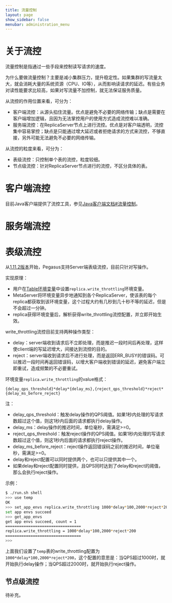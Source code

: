```yaml
---
title: 流量控制
layout: page
show_sidebar: false
menubar: administration_menu
---
```


# 关于流控
流量控制是指通过一些手段来控制读写请求的速度。

为什么要做流量控制？主要是减小集群压力，提升稳定性。如果集群的写流量太大，就会消耗大量的系统资源（CPU、IO等），从而影响读请求的延迟。有些业务对读性能要求比较高，如果对写流量不加控制，就无法保证服务质量。

从流控的作用位置来看，可分为：
* 客户端流控：从源头掐住流量。优点是避免不必要的网络传输；缺点是需要在客户端增加逻辑，且因为无法掌控用户的使用方式造成流控难以准确。
* 服务端流控：在ReplicaServer节点上进行流控。优点是对客户端透明，流控集中容易掌控；缺点是只能通过增大延迟或者拒绝请求的方式来流控，不够直接，另外可能无法避免不必要的网络传输。

从流控的粒度来看，可分为：
* 表级流控：只控制单个表的流控，粒度较细。
* 节点级流控：针对ReplicaServer节点进行的流控，不区分具体的表。

# 客户端流控

目前Java客户端提供了流控工具，参见[Java客户端文档#流量控制](Java客户端文档#流量控制)。

# 服务端流控

# 表级流控

从[1.11.2版本](https://github.com/XiaoMi/pegasus/releases/tag/v1.11.2)开始，Pegasus支持Server端表级流控，目前只针对写操作。

实现原理：
* 用户在[Table环境变量](Table环境变量)中设置`replica.write_throttling`环境变量。
* MetaServer将环境变量异步地通知到各个ReplicaServer，使该表的每个replica都获取到该环境变量，这个过程大约有几秒到几十秒不等的延迟，但是不会超过一分钟。
* replica获得环境变量后，解析获得write_throttling流控配置，并立即开始生效。

write_throttling流控目前支持两种操作类型：
* delay：server端收到请求后不立即处理，而是推迟一段时间后再处理，这样使client端的写延迟增大，间接达到流控的目的。
* reject：server端收到请求后不进行处理，而是返回ERR_BUSY的错误码。可以推迟一段时间再返回错误码，以增大客户端收到错误的延迟，避免客户端立即重试，造成频繁的不必要重试。

环境变量`replica.write_throttling`的value格式：
```
{delay_qps_threshold}*delay*{delay_ms},{reject_qps_threshold}*reject*{delay_ms_before_reject}
```
注：
* delay_qps_threshold：触发delay操作的QPS阈值。如果1秒内处理的写请求数超过这个值，则这1秒内后面的请求都执行delay操作。
* delay_ms：delay操作的推迟时间，单位毫秒，需满足>=0。
* reject_qps_threshold：触发reject操作的QPS阈值。如果1秒内处理的写请求数超过这个值，则这1秒内后面的请求都执行reject操作。
* delay_ms_before_reject：reject操作返回错误码之前的推迟时间，单位毫秒，需满足>=0。
* delay和reject配置可以同时提供两个，也可以只提供其中一个。
* 如果delay和reject配置同时提供，且QPS同时达到了delay和reject的阈值，那么会执行reject操作。

示例：
```bash
$ ./run.sh shell
>>> use temp
OK
>>> set_app_envs replica.write_throttling 1000*delay*100,2000*reject*200
set app envs succeed
>>> get_app_envs
get app envs succeed, count = 1
=================================
replica.write_throttling = 1000*delay*100,2000*reject*200
=================================
>>> 
```

上面我们设置了`temp`表的write_throttling配置为`1000*delay*100,2000*reject*200`，这个配置的意思是：当QPS超过1000时，就开始执行delay操作；当QPS超过2000时，就开始执行reject操作。

## 节点级流控

待补充。